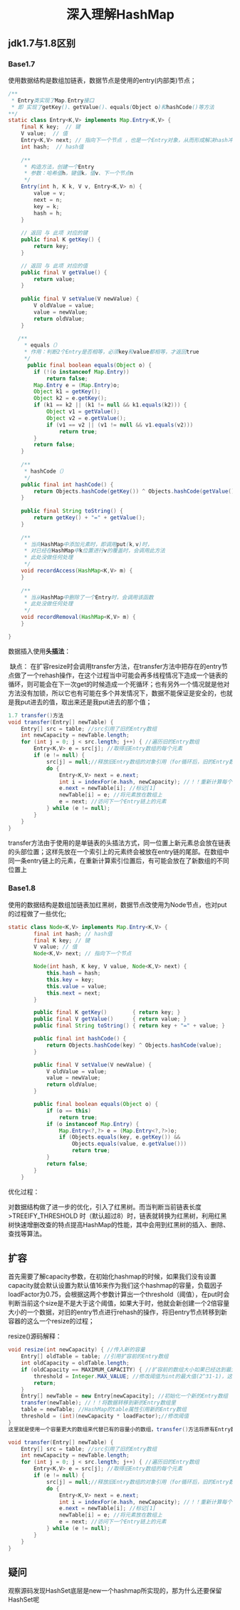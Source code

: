 # <center>深入理解HashMap</center>



## jdk1.7与1.8区别

### Base1.7

使用数据结构是数组加链表，数据节点是使用的entry(内部类)节点；

```java
/** 
 * Entry类实现了Map.Entry接口
 * 即 实现了getKey()、getValue()、equals(Object o)和hashCode()等方法
**/  
static class Entry<K,V> implements Map.Entry<K,V> {
    final K key;  // 键
    V value;  // 值
    Entry<K,V> next; // 指向下一个节点 ，也是一个Entry对象，从而形成解决hash冲突的单链表
    int hash;  // hash值
  
    /** 
     * 构造方法，创建一个Entry 
     * 参数：哈希值h，键值k，值v、下一个节点n 
     */  
    Entry(int h, K k, V v, Entry<K,V> n) {  
        value = v;  
        next = n;  
        key = k;  
        hash = h;  
    }  
  
    // 返回 与 此项 对应的键
    public final K getKey() {  
        return key;  
    }  

    // 返回 与 此项 对应的值
    public final V getValue() {  
        return value;  
    }  
  
    public final V setValue(V newValue) {  
        V oldValue = value;  
        value = newValue;  
        return oldValue;  
    }  
    
   /** 
     * equals（）
     * 作用：判断2个Entry是否相等，必须key和value都相等，才返回true  
     */ 
      public final boolean equals(Object o) {  
        if (!(o instanceof Map.Entry))  
            return false;  
        Map.Entry e = (Map.Entry)o;  
        Object k1 = getKey();  
        Object k2 = e.getKey();  
        if (k1 == k2 || (k1 != null && k1.equals(k2))) {  
            Object v1 = getValue();  
            Object v2 = e.getValue();  
            if (v1 == v2 || (v1 != null && v1.equals(v2)))  
                return true;  
        }  
        return false;  
    }  
    
    /** 
     * hashCode（） 
     */ 
    public final int hashCode() { 
        return Objects.hashCode(getKey()) ^ Objects.hashCode(getValue());  
    }  
  
    public final String toString() {  
        return getKey() + "=" + getValue();  
    }  
  
    /** 
     * 当向HashMap中添加元素时，即调用put(k,v)时， 
     * 对已经在HashMap中k位置进行v的覆盖时，会调用此方法 
     * 此处没做任何处理 
     */  
    void recordAccess(HashMap<K,V> m) {  
    }  
  
    /** 
     * 当从HashMap中删除了一个Entry时，会调用该函数 
     * 此处没做任何处理 
     */  
    void recordRemoval(HashMap<K,V> m) {  
    } 

}
```



数据插入使用**头插法**：

​	缺点： 在扩容resize时会调用transfer方法，在transfer方法中把存在的entry节点做了一个rehash操作，在这个过程当中可能会再多线程情况下造成一个链表的循环，则可能会在下一次get的时候造成一个死循环；也有另外一个情况就是他对方法没有加锁，所以它也有可能在多个并发情况下，数据不能保证是安全的，也就是我put进去的值，取出来还是我put进去的那个值；

```java
1.7 transfer()方法
void transfer(Entry[] newTable) {
    Entry[] src = table; //src引用了旧的Entry数组
    int newCapacity = newTable.length;
    for (int j = 0; j < src.length; j++) { //遍历旧的Entry数组
        Entry<K,V> e = src[j]; //取得旧Entry数组的每个元素
        if (e != null) {
            src[j] = null;//释放旧Entry数组的对象引用（for循环后，旧的Entry数组不再引用任何对象）
            do {
                Entry<K,V> next = e.next;
                int i = indexFor(e.hash, newCapacity); //！！重新计算每个元素在数组中的位置
                e.next = newTable[i]; //标记[1]
                newTable[i] = e; //将元素放在数组上
                e = next; //访问下一个Entry链上的元素
            } while (e != null);
        }
    }
}
```

transfer方法由于使用的是单链表的头插法方式，同一位置上新元素总会放在链表的头部位置；这样先放在一个索引上的元素终会被放在entry链的尾部。在数组中同一条entry链上的元素，在重新计算索引位置后，有可能会放在了新数组的不同位置上



### Base1.8

使用的数据结构是数组加链表加红黑树，数据节点改使用为Node节点，也对put的过程做了一些优化;

```java
static class Node<K,V> implements Map.Entry<K,V> {
        final int hash; // hash值
        final K key; // 键
        V value; // 值
        Node<K,V> next; // 指向下一个节点

        Node(int hash, K key, V value, Node<K,V> next) {
            this.hash = hash;
            this.key = key;
            this.value = value;
            this.next = next;
        }

        public final K getKey()        { return key; }
        public final V getValue()      { return value; }
        public final String toString() { return key + "=" + value; }

        public final int hashCode() {
            return Objects.hashCode(key) ^ Objects.hashCode(value);
        }

        public final V setValue(V newValue) {
            V oldValue = value;
            value = newValue;
            return oldValue;
        }

        public final boolean equals(Object o) {
            if (o == this)
                return true;
            if (o instanceof Map.Entry) {
                Map.Entry<?,?> e = (Map.Entry<?,?>)o;
                if (Objects.equals(key, e.getKey()) &&
                    Objects.equals(value, e.getValue()))
                    return true;
            }
            return false;
        }
    }
```



优化过程： 

​	对数据结构做了进一步的优化，引入了红黑树。而当判断当前链表长度>TREEIFY_THRESHOLD 时（默认超过8）时，链表就转换为红黑树，利用红黑树快速增删改查的特点提高HashMap的性能，其中会用到红黑树的插入、删除、查找等算法。





## 扩容

​		首先需要了解capacity参数，在初始化hashmap的时候，如果我们没有设置capacity就会默认设置为默认值16来作为我们这个hashmap的容量，负载因子loadFactor为0.75，会根据这两个参数计算出一个threshold（阈值），在put时会判断当前这个size是不是大于这个阈值，如果大于时，他就会新创建一个2倍容量大小的一个数据，对旧的entry节点进行rehash的操作，将旧entry节点转移到新容器的这么一个resize的过程；

resize()源码解释：

```java
void resize(int newCapacity) { //传入新的容量
    Entry[] oldTable = table; //引用扩容前的Entry数组
    int oldCapacity = oldTable.length;
    if (oldCapacity == MAXIMUM_CAPACITY) { //扩容前的数组大小如果已经达到最大(2^30)了
    	threshold = Integer.MAX_VALUE; //修改阈值为int的最大值(2^31-1)，这样以后就不会扩容了
    	return;
	}
    Entry[] newTable = new Entry[newCapacity]; //初始化一个新的Entry数组
    transfer(newTable); //！！将数据转移到新的Entry数组里
    table = newTable; //HashMap的table属性引用新的Entry数组
    threshold = (int)(newCapacity * loadFactor);//修改阈值
}
这里就是使用一个容量更大的数组来代替已有的容量小的数组，transfer()方法将原有Entry数组的元素拷贝到新的Entry数组里。

void transfer(Entry[] newTable) {
    Entry[] src = table; //src引用了旧的Entry数组
    int newCapacity = newTable.length;
    for (int j = 0; j < src.length; j++) { //遍历旧的Entry数组
        Entry<K,V> e = src[j]; //取得旧Entry数组的每个元素
        if (e != null) {
            src[j] = null;//释放旧Entry数组的对象引用（for循环后，旧的Entry数组不再引用任何对象）
            do {
                Entry<K,V> next = e.next;
                int i = indexFor(e.hash, newCapacity); //！！重新计算每个元素在数组中的位置
                e.next = newTable[i]; //标记[1]
                newTable[i] = e; //将元素放在数组上
                e = next; //访问下一个Entry链上的元素
            } while (e != null);
        }
    }
}
```





## 疑问

观察源码发现HashSet底层是new一个hashmap所实现的，那为什么还要保留HashSet呢

